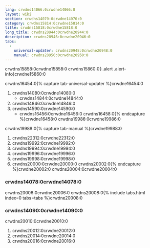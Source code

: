 ```yaml
---
lang: crwdns14066:0crwdne14066:0
layout: wiki
section: crwdns14070:0crwdne14070:0
category: crwdns15814:0crwdne15814:0
title: crwdns15818:0crwdne15818:0
long_title: crwdns20944:0crwdne20944:0
description: crwdns20946:0crwdne20946:0
tabs:
  - 
    universal-updater: crwdns20948:0crwdne20948:0
    manual: crwdns20950:0crwdne20950:0
---
```


crwdns15858:0crwdne15858:0
crwdns15860:0{:.alert .alert-info}crwdne15860:0

crwdns16454:0{% capture tab-universal-updater %}crwdne16454:0
1. crwdns14080:0crwdne14080:0
   - crwdns14844:0crwdne14844:0
1. crwdns14846:0crwdne14846:0
1. crwdns14590:0crwdne14590:0
   - crwdns16456:0crwdne16456:0
crwdns16458:0{% endcapture %}crwdne16458:0
crwdns19986:0crwdne19986:0

crwdns19988:0{% capture tab-manual %}crwdne19988:0
1. crwdns22312:0crwdne22312:0
1. crwdns19992:0crwdne19992:0
1. crwdns19994:0crwdne19994:0
1. crwdns19996:0crwdne19996:0
1. crwdns19998:0crwdne19998:0
1. crwdns20000:0crwdne20000:0
crwdns20002:0{% endcapture %}crwdne20002:0
crwdns20004:0crwdne20004:0

### crwdns14078:0crwdne14078:0

crwdns20006:0crwdne20006:0
crwdns20008:0{% include tabs.html index=0 tabs=tabs %}crwdne20008:0

### crwdns14090:0crwdne14090:0

crwdns20010:0crwdne20010:0

1. crwdns20012:0crwdne20012:0
1. crwdns20014:0crwdne20014:0
1. crwdns20016:0crwdne20016:0
